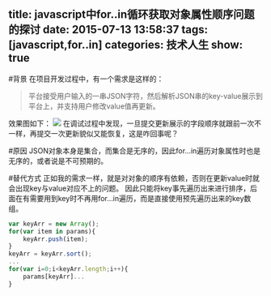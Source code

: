 title: javascript中for..in循环获取对象属性顺序问题的探讨
date: 2015-07-13 13:58:37
tags: [javascript,for..in] 
categories: 技术人生
show: true
---
#背景
在项目开发过程中，有一个需求是这样的：
> 平台接受用户输入的一串JSON字符，然后解析JSON串的key-value展示到平台上，并支持用户修改value值再更新。

效果图如下：
![](http://ww3.sinaimg.cn/large/62d95157gw1eu1746ujtwj20km064gml.jpg)
在调试过程中发现，一旦提交更新展示的字段顺序就跟前一次不一样，再提交一次更新貌似又能恢复，这是咋回事呢？

<!--more-->

#原因
JSON对象本身是集合，而集合是无序的，因此for...in遍历对象属性时也是无序的，或者说是不可预期的。

#替代方式
正如我的需求一样，就是对对象的顺序有依赖，否则在更新value时就会出现key与value对应不上的问题。
因此只能将key事先遍历出来进行排序，后面在有需要用到key时不再用for...in遍历，而是直接使用预先遍历出来的key数组。

```js
var keyArr = new Array();
for(var item in params){
	keyArr.push(item);
}
keyArr = keyArr.sort();
...
for(var i=0;i<keyArr.length;i++){
	params[keyArr]...
}
```


